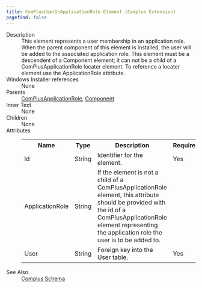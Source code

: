 ```yaml
---
title: ComPlusUserInApplicationRole Element (Complus Extension)
pagefind: false
---
```

<dl>
  <dt>Description</dt>
  <dd>         This element represents a user membership in an         application role. When the parent component of this element is installed, the         user will be added to the associated application role. This element must be a descendent         of a Component element; it can not be a child of a ComPlusApplicationRole         locater element. To reference a locater element use the ApplicationRole         attribute.       </dd>
  <dt>Windows Installer references</dt>
  <dd>None</dd>
  <dt>Parents</dt>
  <dd>
    <a href="../../complus/complusapplicationrole" class="extension">ComPlusApplicationRole</a>, <a href="../../wix/component/">Component</a></dd>
  <dt>Inner Text</dt>
  <dd>None</dd>
  <dt>Children</dt>
  <dd>None</dd>
  <dt>Attributes</dt>
  <dd>
    <table cellspacing="0" cellpadding="0" class="schema">
      <tr>
        <th width="15%">Name</th>
        <th width="15%">Type</th>
        <th width="65%">Description</th>
        <th width="15%">Required</th>
      </tr>
      <tr>
        <td>Id</td>
        <td>String</td>
        <td>           Identifier for the element.         </td>
        <td>Yes</td>
      </tr>
      <tr>
        <td>ApplicationRole</td>
        <td>String</td>
        <td>           If the element is not a child of a ComPlusApplicationRole           element, this attribute should be provided with the id of a           ComPlusApplicationRole element representing the application role the user is           to be added to.         </td>
        <td>&nbsp;</td>
      </tr>
      <tr>
        <td>User</td>
        <td>String</td>
        <td>           Foreign key into the User table.         </td>
        <td>Yes</td>
      </tr>
    </table>
  </dd>
  <dt>See Also</dt>
  <dd>
    <a href="../">Complus Schema</a>
  </dd>
</dl>
